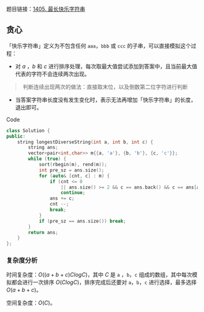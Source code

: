 题目链接：[1405. 最长快乐字符串](https://leetcode.cn/problems/longest-happy-string/)

## 贪心

「快乐字符串」定义为不包含任何 `aaa`，`bbb` 或 `ccc` 的子串，可以直接模拟这个过程：

- 对 $a$ ，$b$ 和 $c$ 进行排序处理，每次取最大值尝试添加到答案中，且当前最大值代表的字符不会连续两次出现。

> ​	判断连续出现两次的做法：直接取末位，以及倒数第二位字符进行判断

- 当答案字符串长度没有发生变化时，表示无法再增加「快乐字符串」的长度，退出即可。

Code

```c++
class Solution {
public:
    string longestDiverseString(int a, int b, int c) {
        string ans;
        vector<pair<int,char>> m{{a, 'a'}, {b, 'b'}, {c, 'c'}};
        while (true) {
            sort(rbegin(m), rend(m));
            int pre_sz = ans.size();
            for (auto& [cnt, c] : m) {
                if (cnt <= 0
                    || ans.size() >= 2 && c == ans.back() && c == ans[ans.size() - 2])
                    continue;
                ans += c;
                cnt --;
                break;
            }
            if (pre_sz == ans.size()) break;
        }
        return ans;
    }
};
```

### 复杂度分析

时间复杂度：$O((a + b + c) ClogC)$，其中 $C$ 是 `a` ，`b`，`c` 组成的数组，其中每次模拟都会进行一次排序 $O(ClogC)$，排序完成后还要对 `a`，`b`，`c` 进行选择，最多选择 $O(a + b + c)$。

空间复杂度：$O(C)$。